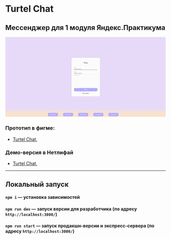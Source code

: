 # Turtel Chat
## Мессенджер для 1 модуля Яндекс.Практикума

![preview.png](https://github.com/DieReiterin/middle.messenger.praktikum.yandex/blob/deploy/static/images/preview.png)

### **Прототип в фигме:**
- [Turtel Chat](https://www.figma.com/proto/7mFfupXYkX3Iy9iZ4iNnm1/TURTEL-CHAT?node-id=0-1&t=rD8v5FVHA5vzu38k-1),

### Демо-версия в Нетлифай
- [Turtel Chat](https://www.figma.com/proto/7mFfupXYkX3Iy9iZ4iNnm1/TURTEL-CHAT?node-id=0-1&t=rD8v5FVHA5vzu38k-1),
----------

## Локальный запуск
#### `npm i` — установка зависимостей
#### `npm run dev` — запуск версии для разработчика (по адресу `http://localhost:3000/`)
#### `npm run start` — запуск продакшн-версии и экспресс-сервера (по адресу `http://localhost:3000/`)


